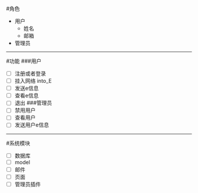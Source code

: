 #角色
* 用户
    * 姓名
    * 邮箱
* 管理员
***
#功能
###用户
* [ ] 注册或者登录
* [ ] 挂入网络 into_E
* [ ] 发送e信息
* [ ] 查看e信息
* [ ] 退出
###管理员
* [ ] 禁用用户
* [ ] 查看用户
* [ ] 发送用户e信息
***

#系统模块
* [ ] 数据库
* [ ] model
* [ ] 邮件
* [ ] 页面
* [ ] 管理员插件
